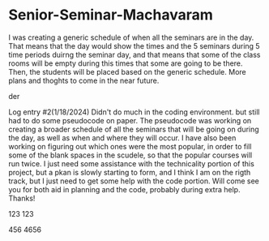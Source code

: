 # Senior-Seminar-Machavaram

I was creating a generic schedule of when all the seminars are in the day. That means that the day would show the times and the 5 seminars during 5 time periods duirng the seminar day, and that means that some of the class rooms will be empty during this times that some are going to be there. Then, the students will be placed based on the generic schedule. More plans and thoghts to come in the near future.

der


Log entry #2(1/18/2024)
Didn't do much in the coding environment. but still had to do some pseudocode on paper. The pseudocode was working on creating a broader schedule of all the seminars that will be going on during the day, as well as when and where they will occur. I have also been working on figuring out which ones were the most popular, in order to fill some of the blank spaces in the scudele, so that the popular courses will run twice. I just need some assistance with the technicality portion of this project, but a pkan is slowly starting to form, and I think I am on the rigth track, but I just need to get some help with the code portion. Will come see you for both aid in planning and the code, probably during extra help. Thanks!

123
123

456
4656